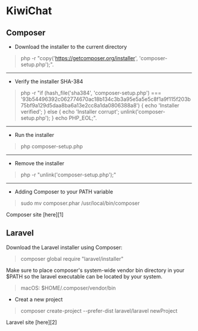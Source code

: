 KiwiChat
===================

Composer
-------------

- Download the installer to the current directory

> php -r "copy('https://getcomposer.org/installer', 'composer-setup.php');".

----------
- Verify the installer SHA-384

>php -r "if (hash_file('sha384', 'composer-setup.php') === '93b54496392c062774670ac18b134c3b3a95e5a5e5c8f1a9f115f203b75bf9a129d5daa8ba6a13e2cc8a1da0806388a8') { echo 'Installer verified'; } else { echo 'Installer corrupt'; unlink('composer-setup.php'); } echo PHP_EOL;".

----------
- Run the installer
>php composer-setup.php

----------
- Remove the installer

>php -r "unlink('composer-setup.php');"

----------

- Adding Composer to your PATH variable

>sudo mv composer.phar /usr/local/bin/composer


Composer site  [here][1]


Laravel
-------------

Download the Laravel installer using Composer:	

> composer global require "laravel/installer"

Make sure to place composer's system-wide vendor bin directory in your $PATH so the laravel executable can be located by your system. 

> macOS: $HOME/.composer/vendor/bin

- Creat a new project
>composer create-project --prefer-dist laravel/laravel newProject

Laravel site  [here][2]
